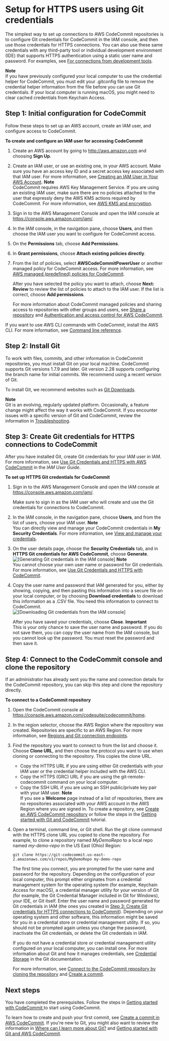 # Setup for HTTPS users using Git credentials<a name="setting-up-gc"></a>

The simplest way to set up connections to AWS CodeCommit repositories is to configure Git credentials for CodeCommit in the IAM console, and then use those credentials for HTTPS connections\. You can also use these same credentials with any third\-party tool or individual development environment \(IDE\) that supports HTTPS authentication using a static user name and password\. For examples, see [For connections from development tools](setting-up-ide.md)\.

**Note**  
If you have previously configured your local computer to use the credential helper for CodeCommit, you must edit your \.gitconfig file to remove the credential helper information from the file before you can use Git credentials\. If your local computer is running macOS, you might need to clear cached credentials from Keychain Access\.

## Step 1: Initial configuration for CodeCommit<a name="setting-up-gc-account"></a>

Follow these steps to set up an AWS account, create an IAM user, and configure access to CodeCommit\. 

**To create and configure an IAM user for accessing CodeCommit**

1. Create an AWS account by going to [http://aws\.amazon\.com](http://aws.amazon.com) and choosing **Sign Up**\.

1. Create an IAM user, or use an existing one, in your AWS account\. Make sure you have an access key ID and a secret access key associated with that IAM user\. For more information, see [Creating an IAM User in Your AWS Account](https://docs.aws.amazon.com/IAM/latest/UserGuide/Using_SettingUpUser.html)\.
**Note**  
CodeCommit requires AWS Key Management Service\. If you are using an existing IAM user, make sure there are no policies attached to the user that expressly deny the AWS KMS actions required by CodeCommit\. For more information, see [AWS KMS and encryption](encryption.md)\.

1. Sign in to the AWS Management Console and open the IAM console at [https://console\.aws\.amazon\.com/iam/](https://console.aws.amazon.com/iam/)\.

1. In the IAM console, in the navigation pane, choose **Users**, and then choose the IAM user you want to configure for CodeCommit access\.

1. On the **Permissions** tab, choose **Add Permissions**\. 

1. In **Grant permissions**, choose **Attach existing policies directly**\.

1. From the list of policies, select **AWSCodeCommitPowerUser** or another managed policy for CodeCommit access\. For more information, see [AWS managed \(predefined\) policies for CodeCommit](auth-and-access-control-iam-identity-based-access-control.md#managed-policies)\.

   After you have selected the policy you want to attach, choose **Next: Review** to review the list of policies to attach to the IAM user\. If the list is correct, choose **Add permissions**\.

    For more information about CodeCommit managed policies and sharing access to repositories with other groups and users, see [Share a repository](how-to-share-repository.md) and [Authentication and access control for AWS CodeCommit](auth-and-access-control.md)\.

If you want to use AWS CLI commands with CodeCommit, install the AWS CLI\. For more information, see [Command line reference](cmd-ref.md)\.

## Step 2: Install Git<a name="setting-up-gc-install-git"></a>

To work with files, commits, and other information in CodeCommit repositories, you must install Git on your local machine\. CodeCommit supports Git versions 1\.7\.9 and later\. Git version 2\.28 supports configuring the branch name for initial commits\. We recommend using a recent version of Git\.

To install Git, we recommend websites such as [Git Downloads](http://git-scm.com/downloads)\.

**Note**  
Git is an evolving, regularly updated platform\. Occasionally, a feature change might affect the way it works with CodeCommit\. If you encounter issues with a specific version of Git and CodeCommit, review the information in [Troubleshooting](troubleshooting.md)\.

## Step 3: Create Git credentials for HTTPS connections to CodeCommit<a name="setting-up-gc-iam"></a>

After you have installed Git, create Git credentials for your IAM user in IAM\. For more information, see [Use Git Credentials and HTTPS with AWS CodeCommit](https://docs.aws.amazon.com/IAM/latest/UserGuide/id_credentials_ssh-keys.html#git-credentials-code-commit) in the *IAM User Guide*\.

**To set up HTTPS Git credentials for CodeCommit**

1. Sign in to the AWS Management Console and open the IAM console at [https://console\.aws\.amazon\.com/iam/](https://console.aws.amazon.com/iam/)\.

   Make sure to sign in as the IAM user who will create and use the Git credentials for connections to CodeCommit\.

1. In the IAM console, in the navigation pane, choose **Users**, and from the list of users, choose your IAM user\. 
**Note**  
You can directly view and manage your CodeCommit credentials in **My Security Credentials**\. For more information, see [View and manage your credentials](setting-up.md#setting-up-view-credentials)\.

1. On the user details page, choose the **Security Credentials** tab, and in **HTTPS Git credentials for AWS CodeCommit**, choose **Generate**\.  
![\[Generating Git credentials in the IAM console\]](http://docs.aws.amazon.com/codecommit/latest/userguide/images/codecommit-iam-gc1.png)
**Note**  
You cannot choose your own user name or password for Git credentials\. For more information, see [Use Git Credentials and HTTPS with CodeCommit](https://docs.aws.amazon.com/IAM/latest/UserGuide/id_credentials_ssh-keys.html#git-credentials-code-commit)\.

1. Copy the user name and password that IAM generated for you, either by showing, copying, and then pasting this information into a secure file on your local computer, or by choosing **Download credentials** to download this information as a \.CSV file\. You need this information to connect to CodeCommit\.  
![\[Downloading Git credentials from the IAM console\]](http://docs.aws.amazon.com/codecommit/latest/userguide/images/codecommit-iam-gc2.png)

   After you have saved your credentials, choose **Close**\.
**Important**  
This is your only chance to save the user name and password\. If you do not save them, you can copy the user name from the IAM console, but you cannot look up the password\. You must reset the password and then save it\.

## Step 4: Connect to the CodeCommit console and clone the repository<a name="setting-up-gc-connect-console"></a>

If an administrator has already sent you the name and connection details for the CodeCommit repository, you can skip this step and clone the repository directly\.

**To connect to a CodeCommit repository**

1. Open the CodeCommit console at [https://console\.aws\.amazon\.com/codesuite/codecommit/home](https://console.aws.amazon.com/codesuite/codecommit/home)\.

1. In the region selector, choose the AWS Region where the repository was created\. Repositories are specific to an AWS Region\. For more information, see [Regions and Git connection endpoints](regions.md)\.

1. Find the repository you want to connect to from the list and choose it\. Choose **Clone URL**, and then choose the protocol you want to use when cloning or connecting to the repository\. This copies the clone URL\.
   + Copy the HTTPS URL if you are using either Git credentials with your IAM user or the credential helper included with the AWS CLI\.
   + Copy the HTTPS \(GRC\) URL if you are using the git\-remote\-codecommit command on your local computer\.
   + Copy the SSH URL if you are using an SSH public/private key pair with your IAM user\.
**Note**  
 If you see a **Welcome** page instead of a list of repositories, there are no repositories associated with your AWS account in the AWS Region where you are signed in\. To create a repository, see [Create an AWS CodeCommit repository](how-to-create-repository.md) or follow the steps in the [Getting started with Git and CodeCommit](getting-started.md) tutorial\.

1. Open a terminal, command line, or Git shell\. Run the git clone command with the HTTPS clone URL you copied to clone the repository\. For example, to clone a repository named *MyDemoRepo* to a local repo named *my\-demo\-repo* in the US East \(Ohio\) Region:

   ```
   git clone https://git-codecommit.us-east-2.amazonaws.com/v1/repos/MyDemoRepo my-demo-repo
   ```

   The first time you connect, you are prompted for the user name and password for the repository\. Depending on the configuration of your local computer, this prompt either originates from a credential management system for the operating system \(for example, Keychain Access for macOS\), a credential manager utility for your version of Git \(for example, the Git Credential Manager included in Git for Windows\), your IDE, or Git itself\. Enter the user name and password generated for Git credentials in IAM \(the ones you created in [Step 3: Create Git credentials for HTTPS connections to CodeCommit](#setting-up-gc-iam)\)\. Depending on your operating system and other software, this information might be saved for you in a credential store or credential management utility\. If so, you should not be prompted again unless you change the password, inactivate the Git credentials, or delete the Git credentials in IAM\.

   If you do not have a credential store or credential management utility configured on your local computer, you can install one\. For more information about Git and how it manages credentials, see [Credential Storage](https://git-scm.com/book/en/v2/Git-Tools-Credential-Storage) in the Git documentation\.

   For more information, see [Connect to the CodeCommit repository by cloning the repository](how-to-connect.md#how-to-connect-http) and [Create a commit](how-to-create-commit.md)\.

## Next steps<a name="setting-up-gc-next-step"></a>

You have completed the prerequisites\. Follow the steps in [Getting started with CodeCommit ](getting-started-cc.md) to start using CodeCommit\.

To learn how to create and push your first commit, see [Create a commit in AWS CodeCommit](how-to-create-commit.md)\. If you're new to Git, you might also want to review the information in [Where can I learn more about Git?](welcome.md#welcome-get-started-with-git) and [Getting started with Git and AWS CodeCommit](getting-started.md)\.